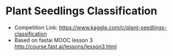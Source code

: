 # Plant Seedlings Classification

- Competition Link: https://www.kaggle.com/c/plant-seedlings-classification
- Based on fastai MOOC lesson 3 http://course.fast.ai/lessons/lesson3.html
